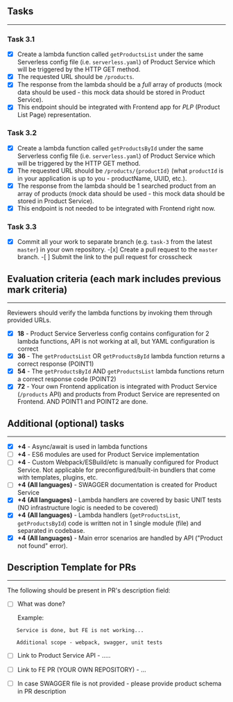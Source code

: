 ## Tasks

---

### Task 3.1

- [x] Create a lambda function called `getProductsList` under the same Serverless config file (i.e. `serverless.yaml`) of Product Service which will be triggered by the HTTP GET method.
- [x] The requested URL should be `/products`.
- [x] The response from the lambda should be a _full_ array of products (mock data should be used - this mock data should be stored in Product Service).
- [x] This endpoint should be integrated with Frontend app for _PLP_ (Product List Page) representation.

### Task 3.2

- [x] Create a lambda function called `getProductsById` under the same Serverless config file (i.e. `serverless.yaml`) of Product Service which will be triggered by the HTTP GET method.
- [x] The requested URL should be `/products/{productId}` (what `productId` is in your application is up to you - productName, UUID, etc.).
- [x] The response from the lambda should be 1 searched product from an array of products (mock data should be used - this mock data should be stored in Product Service).
- [x] This endpoint is not needed to be integrated with Frontend right now.

### Task 3.3

-[x] Commit all your work to separate branch (e.g. `task-3` from the latest `master`) in your own repository. -[x] Create a pull request to the `master` branch. -[ ] Submit the link to the pull request for crosscheck

## Evaluation criteria (each mark includes previous mark criteria)

---

Reviewers should verify the lambda functions by invoking them through provided URLs.

- [x] **18** - Product Service Serverless config contains configuration for 2 lambda functions, API is not working at all, but YAML configuration is correct
- [x] **36** - The `getProductsList` OR `getProductsById` lambda function returns a correct response (POINT1)
- [x] **54** - The `getProductsById` AND `getProductsList` lambda functions return a correct response code (POINT2)
- [x] **72** - Your own Frontend application is integrated with Product Service (`/products` API) and products from Product Service are represented on Frontend. AND POINT1 and POINT2 are done.

## Additional (optional) tasks

---

- [x] **+4** - Async/await is used in lambda functions
- [ ] **+4** - ES6 modules are used for Product Service implementation
- [ ] **+4** - Custom Webpack/ESBuild/etc is manually configured for Product Service. Not applicable for preconfigured/built-in bundlers that come with templates, plugins, etc.
- [ ] **+4** **(All languages)** - SWAGGER documentation is created for Product Service
- [x] **+4** **(All languages)** - Lambda handlers are covered by basic UNIT tests (NO infrastructure logic is needed to be covered)
- [x] **+4** **(All languages)** - Lambda handlers (`getProductsList`, `getProductsById`) code is written not in 1 single module (file) and separated in codebase.
- [x] **+4** **(All languages)** - Main error scenarios are handled by API ("Product not found" error).

## Description Template for PRs

---

The following should be present in PR's description field:

- [ ] What was done?

  Example:

```
   Service is done, but FE is not working...

   Additional scope - webpack, swagger, unit tests
```

- [ ] Link to Product Service API - .....
- [ ] Link to FE PR (YOUR OWN REPOSITORY) - ...

- [ ] In case SWAGGER file is not provided - please provide product schema in PR description
